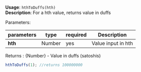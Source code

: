 **Usage**: `hthToDuffs(hth)`    
**Description**: For a hth value, returns value in duffs

Parameters: 

| parameters        | type          | required       | Description                                      |  
|-------------------|---------------|----------------| -------------------------------------------------|
| **hth**          | Number        | yes            | Value input in hth                              |

Returns : {Number} - Value in duffs (satoshis) 

```js
hthToDuffs(1); //returns 100000000
```
